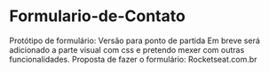 # Formulario-de-Contato
Protótipo de formulário: Versão para ponto de partida
Em breve será adicionado a parte visual com css e pretendo mexer com outras funcionalidades. 
Proposta de fazer o formulário:  Rocketseat.com.br 
